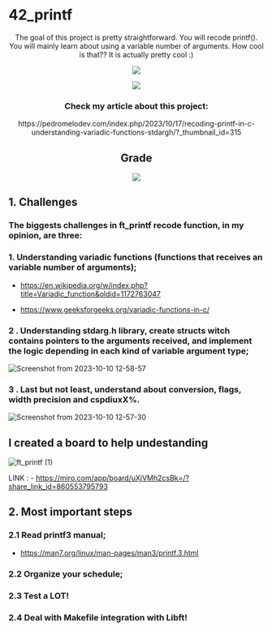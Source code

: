 # 42_printf

<div align="center">

The goal of this project is pretty straightforward. You will recode printf(). You will mainly learn about using a variable number of arguments. How cool is that?? It is actually pretty cool :)

<img src="https://github.com/pedromelocf/utilities/blob/master/ft_printfm.png" />

![](https://komarev.com/ghpvc/?username=pedromelocf)

<h3> Check my article about this project: </h3> 
https://pedromelodev.com/index.php/2023/10/17/recoding-printf-in-c-understanding-variadic-functions-stdargh/?_thumbnail_id=315

<h2> Grade </h2>

<img src="https://github.com/pedromelocf/utilities/blob/master/110_grade.png" />

</div>

## 1. Challenges
<h3>The biggests challenges in ft_printf recode function, in my opinion, are three:</h3>

### 1. Understanding **variadic functions** (functions that receives an variable number of arguments);


- https://en.wikipedia.org/w/index.php?title=Variadic_function&oldid=1172763047

- https://www.geeksforgeeks.org/variadic-functions-in-c/


### 2 . Understanding stdarg.h library, create structs witch contains pointers to the arguments received, and implement the logic depending in each kind of variable argument type;

![Screenshot from 2023-10-10 12-58-57](https://github.com/pedromelocf/42_printf/assets/87016359/1c696bd7-cf31-4df7-b8d8-c66c51c22199)

### 3 . Last but not least, understand about conversion, flags, width precision and cspdiuxX%.

![Screenshot from 2023-10-10 12-57-30](https://github.com/pedromelocf/42_printf/assets/87016359/ea3f0339-52d3-46bc-bb86-88c83ccdb51e)

## I created a board to help undestanding

![ft_printf (1)](https://github.com/pedromelocf/42_printf/assets/87016359/b64202f3-ccf7-4f63-be0e-4a0ecd991415)

LINK : - https://miro.com/app/board/uXjVMh2csBk=/?share_link_id=860553795793


## 2. Most important steps

### 2.1 Read printf3 manual;

- https://man7.org/linux/man-pages/man3/printf.3.html

### 2.2 Organize your schedule;

### 2.3 Test a LOT!

### 2.4 Deal with Makefile integration with Libft!
